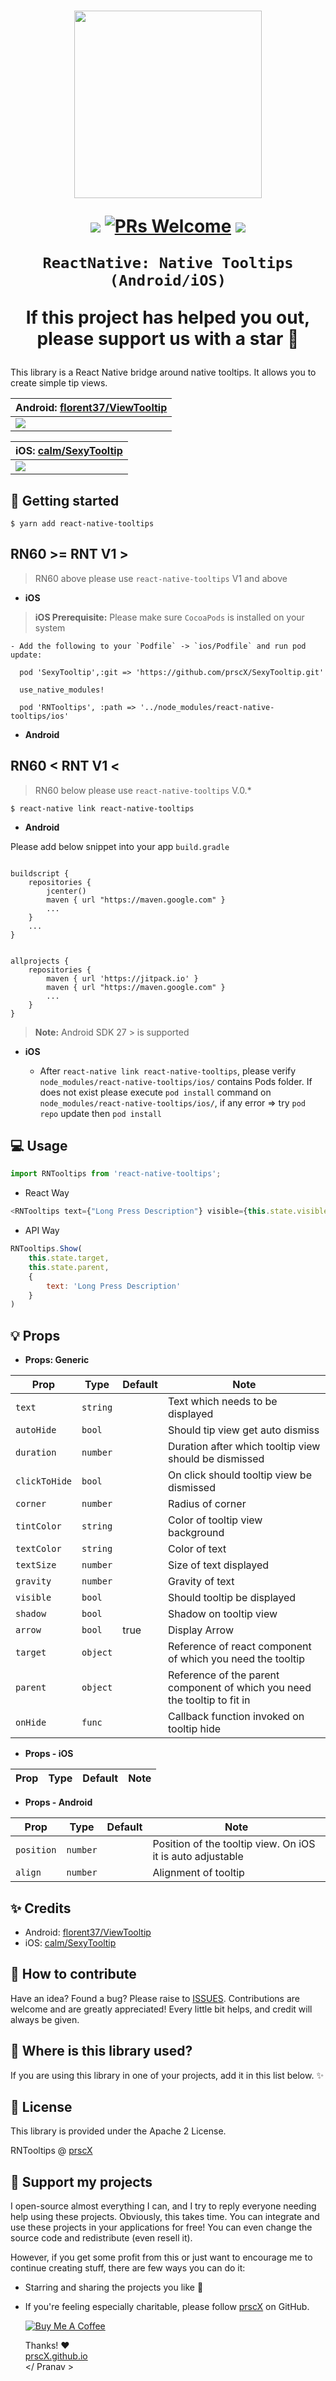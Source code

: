 <h1 align="center">

<p align="center">
  <img src="https://storage.googleapis.com/material-design/publish/material_v_12/assets/0B7WCemMG6e0VZ1JKMzJFcmhOWkk/components-tooltips.png" width="300" height="300" />
</p>

<p align="center">
  <a href="https://www.npmjs.com/package/react-native-tooltips"><img src="http://img.shields.io/npm/v/react-native-tooltips.svg?style=flat" /></a>
  <a href="https://github.com/prscX/react-native-tooltips/pulls"><img alt="PRs Welcome" src="https://img.shields.io/badge/PRs-welcome-brightgreen.svg" /></a>
  <a href="https://github.com/prscX/react-native-tooltips/blob/master/LICENSE"><img src="https://img.shields.io/npm/l/react-native-tooltips.svg?style=flat" /></a>
</p>


    ReactNative: Native Tooltips (Android/iOS)

If this project has helped you out, please support us with a star 🌟
</h1>

This library is a React Native bridge around native tooltips. It allows you to create simple tip views.


| **Android: [florent37/ViewTooltip](https://github.com/florent37/ViewTooltip)**             |
| ----------------- |
| <img src="https://raw.githubusercontent.com/florent37/ViewTooltip/master/medias/with_border.gif" />                  |


| **iOS: [calm/SexyTooltip](https://github.com/calm/SexyTooltip)**             |
| ----------------- |
| <img src="https://camo.githubusercontent.com/add1764d27026b81adb117e07a10781c9abbde1b/687474703a2f2f692e696d6775722e636f6d2f4f4e383257526c2e676966" />                  |



## 📖 Getting started

`$ yarn add react-native-tooltips`

## **RN60 >= RNT V1 >**

> RN60 above please use `react-native-tooltips` V1 and above

- **iOS**

> **iOS Prerequisite:** Please make sure `CocoaPods` is installed on your system

	- Add the following to your `Podfile` -> `ios/Podfile` and run pod update:


```
  pod 'SexyTooltip',:git => 'https://github.com/prscX/SexyTooltip.git'

  use_native_modules!

  pod 'RNTooltips', :path => '../node_modules/react-native-tooltips/ios'
```

- **Android**


## **RN60 < RNT V1 <**

> RN60 below please use `react-native-tooltips` V.0.*

`$ react-native link react-native-tooltips`


- **Android**

Please add below snippet into your app `build.gradle`

```

buildscript {
    repositories {
        jcenter()
        maven { url "https://maven.google.com" }
		...
    }
	...
}


allprojects {
    repositories {
        maven { url 'https://jitpack.io' }
		maven { url "https://maven.google.com" }
		...
    }
}
```

> **Note:** Android SDK 27 > is supported


- **iOS**

    - After `react-native link react-native-tooltips`, please verify `node_modules/react-native-tooltips/ios/` contains Pods folder. If does not exist please execute `pod install` command on `node_modules/react-native-tooltips/ios/`, if any error => try `pod repo` update then `pod install`


## 💻 Usage

```javascript
import RNTooltips from 'react-native-tooltips';
```

- React Way

```javascript
<RNTooltips text={"Long Press Description"} visible={this.state.visible} target={this.state.target} parent={this.state.parent} />
```

- API Way

```javascript
RNTooltips.Show(
    this.state.target,
    this.state.parent,
    {
        text: 'Long Press Description'
    }
)
```

## 💡 Props

- **Props: Generic**

| Prop | Type | Default | Note |
| --- | --- | --- | --- |
| `text` | `string` | | Text which needs to be displayed
| `autoHide` | `bool` | | Should tip view get auto dismiss |
| `duration` | `number` | | Duration after which tooltip view should be dismissed |  |
| `clickToHide` | `bool` | | On click should tooltip view be dismissed |  |
| `corner` | `number` | | Radius of corner
| `tintColor` | `string` | | Color of tooltip view background
| `textColor` | `string` | | Color of text
| `textSize` | `number` | | Size of text displayed
| `gravity` | `number` | | Gravity of text
| `visible` | `bool` | | Should tooltip be displayed
| `shadow` | `bool` | | Shadow on tooltip view
| `arrow` | `bool` | true | Display Arrow
| `target` | `object` | | Reference of react component of which you need the tooltip
| `parent` | `object` | | Reference of the parent component of which you need the tooltip to fit in
| `onHide` | `func` | | Callback function invoked on tooltip hide


- **Props - iOS**

| Prop              | Type       | Default | Note                                                                                                       |
| ----------------- | ---------- | ------- | ---------------------------------------------------------------------------------------------------------- |

- **Props - Android**

| Prop              | Type       | Default | Note                                                                                                       |
| ----------------- | ---------- | ------- | ---------------------------------------------------------------------------------------------------------- |
| `position`      | `number`     |         | Position of the tooltip view. On iOS it is auto adjustable
| `align`       | `number`     |         | Alignment of tooltip                                                            |


## ✨ Credits

- Android: [florent37/ViewTooltip](https://github.com/florent37/ViewTooltip)
- iOS: [calm/SexyTooltip](https://github.com/calm/SexyTooltip)


## 🤔 How to contribute
Have an idea? Found a bug? Please raise to [ISSUES](https://github.com/prscX/react-native-tooltips/issues).
Contributions are welcome and are greatly appreciated! Every little bit helps, and credit will always be given.

## 💫 Where is this library used?
If you are using this library in one of your projects, add it in this list below. ✨


## 📜 License
This library is provided under the Apache 2 License.

RNTooltips @ [prscX](https://github.com/prscX)

## 💖 Support my projects
I open-source almost everything I can, and I try to reply everyone needing help using these projects. Obviously, this takes time. You can integrate and use these projects in your applications for free! You can even change the source code and redistribute (even resell it).

However, if you get some profit from this or just want to encourage me to continue creating stuff, there are few ways you can do it:
* Starring and sharing the projects you like 🚀
* If you're feeling especially charitable, please follow [prscX](https://github.com/prscX) on GitHub.

  <a href="https://www.buymeacoffee.com/prscX" target="_blank"><img src="https://www.buymeacoffee.com/assets/img/custom_images/orange_img.png" alt="Buy Me A Coffee" style="height: auto !important;width: auto !important;" ></a>

  Thanks! ❤️
  <br/>
  [prscX.github.io](https://prscx.github.io)
  <br/>
  </ Pranav >

